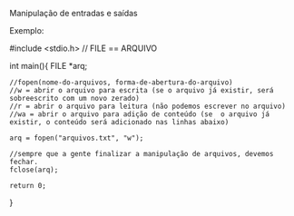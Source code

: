 Manipulação de entradas e saídas

Exemplo:

#include <stdio.h>
// FILE == ARQUIVO

int main(){
    FILE *arq;

    //fopen(nome-do-arquivos, forma-de-abertura-do-arquivo)
    //w = abrir o arquivo para escrita (se o arquivo já existir, será sobreescrito com um novo zerado)
    //r = abrir o arquivo para leitura (não podemos escrever no arquivo)
    //wa = abrir o arquivo para adição de conteúdo (se  o arquivo já existir, o conteúdo será adicionado nas linhas abaixo)

    arq = fopen("arquivos.txt", "w");

    //sempre que a gente finalizar a manipulação de arquivos, devemos fechar. 
    fclose(arq);

    return 0;
}